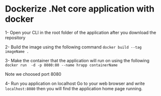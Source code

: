 # Dockerize .Net core application with docker

1- Open your CLI in the root folder of the application after you download the repository

2- Build the image using the following command
`docker build --tag imageName .`

3- Make the container that the application will run on using the following 
`docker run  -d -p 8080:80 --name hrapp containerName`

Note we choosed port 8080

4- Run you application on localhost
Go to your web browser and write `localhost:8080` then you will find the application home page running.
